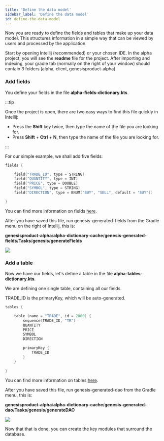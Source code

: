 ```yaml
---
title: 'Define the data model'
sidebar_label: 'Define the data model'
id: define-the-data-model
---
```


Now you are ready to define the fields and tables that make up your data model. This structures information in a simple way that can be viewed by users and processed by the application.

Start by opening Intellij (recommended) or your chosen IDE. In the alpha project, you will see the **readme** file for the project. After importing and indexing, your gradle tab (normally on the right of your window) should contain 3 folders (alpha, client, genesisproduct-alpha).

### Add fields
You define your fields in the file **alpha-fields-dictionary.kts**.



:::tip

Once the project is open, there are two easy ways to find this file quickly in Intellij:

- Press the **Shift** key twice, then type the name of the file you are looking for.
- Press **Shift** + **Ctrl** + **N**, then type the name of the file you are looking for.

:::


For our simple example, we shall add five fields:

```kotlin
fields {

    field("TRADE_ID", type = STRING)
    field("QUANTITY", type = INT)
    field("PRICE", type = DOUBLE)
    field("SYMBOL", type = STRING)
    field("DIRECTION", type = ENUM("BUY", "SELL", default = "BUY"))

}
```

You can find more information on fields [here](/database/fields-tables-views/fields/).

After you have saved this file, run genesis-generated-fields from the Gradle menu on the right of Intellij, this is:

 **genesisproduct-alpha**/**alpha-dictionary-cache**/**genesis-generated-fields**/**Tasks**/**genesis**/**generateFields**

![](/img/build-gradle-kts-fields.png)

### Add a table
Now we have our fields, let's define a table in the file **alpha-tables-dictionary.kts**.

We are defining one single table, containing all our fields.

TRADE_ID is the primaryKey, which will be auto-generated.

```kotlin
tables {

    table (name = "TRADE", id = 2000) {
        sequence(TRADE_ID, "TR")
        QUANTITY
        PRICE
        SYMBOL
        DIRECTION

        primaryKey {
            TRADE_ID
        }
    }
    
}
```

You can find more information on tables [here](/database/fields-tables-views/tables/).

After you have saved this file, run genesis-generated-dao from the Gradle menu, this is:

**genesisproduct-alpha**/**alpha-dictionary-cache**/**genesis-generated-dao**/**Tasks**/**genesis**/**generateDAO**

![](/img/build-gradle-kts-generated-dao.png)

Now that that is done, you can create the key modules that surround the database.